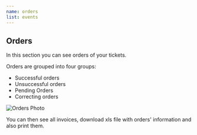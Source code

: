 ```yaml
---
name: orders
list: events
---
```

<section>

## Orders

In this section you can see orders of your tickets.

Orders are grouped into four groups:

* Successful orders
* Unsuccessful orders
* Pending Orders
* Correcting orders

![Orders Photo](/images/orderlist.png)

You can then see all invoices, download xls file with orders' information and also print them.
</section>
